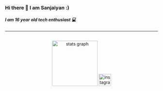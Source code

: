 ### Hi there 👋 I am Sanjaiyan :) 
##### I am 16 year old tech enthusiast 💻
---

<div class="sanjaiyan-main-div-wrap" align="center">
  <br />
  <img
    src="https://github-readme-stats.vercel.app/api?hide_title=false&hide_rank=false&show_icons=true&include_all_commits=true&count_private=true&disable_animations=false&theme=dracula&locale=en&hide_border=false&username=sanjaiyan-dev"
    height="150"
    alt="stats graph"
    decoding="async"
  />
  <a href="https://www.instagram.com/sanjaiyan_dev" target="_blank">
    <img
      src="https://img.shields.io/static/v1?message=Instagram&logo=instagram&label=follow me on&color=E4405F&logoColor=white&labelColor=&style=for-the-badge"
      height="40"
      alt="instagram logo"
      decoding="async"
    />
  </a>
</div>
